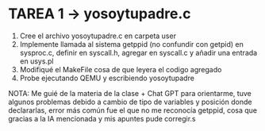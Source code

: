 # TAREA 1 -> yosoytupadre.c

1. Cree el archivo yosoytupadre.c en carpeta user
2. Implemente llamada al sistema getppid (no confundir con getpid) en sysproc.c, definir en syscall.h, agregar en syscall.c y añadir una entrada en usys.pl
3. Modifiqué el MakeFile cosa de que leyera el codigo agregado
4. Probe ejecutando QEMU y escribiendo yosoytupadre

NOTA: Me guié de la materia de la clase + Chat GPT para orientarme, tuve algunos problemas debido a cambio de tipo de variables y posición donde declararlas, error más común fue el que no me reconocía getppid, cosa que gracias a la IA mencionada y mis apuntes pude corregir.s